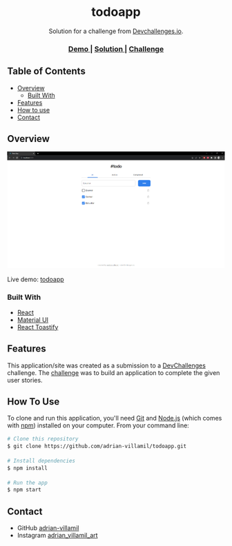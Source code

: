 <!-- Please update value in the {}  -->

<h1 align="center">todoapp</h1>

<div align="center">
   Solution for a challenge from  <a href="http://devchallenges.io" target="_blank">Devchallenges.io</a>.
</div>

<div align="center">
  <h3>
    <a href="https://todoapp-mocha.vercel.app/">
      Demo
    </a>
    <span> | </span>
    <a href="https://github.com/adrian-villamil/todoapp">
      Solution
    </a>
    <span> | </span>
    <a href="https://devchallenges.io/challenges/hH6PbOHBdPm6otzw2De5">
      Challenge
    </a>
  </h3>
</div>

<!-- TABLE OF CONTENTS -->

## Table of Contents

- [Overview](#overview)
  - [Built With](#built-with)
- [Features](#features)
- [How to use](#how-to-use)
- [Contact](#contact)

<!-- OVERVIEW -->

## Overview

![screenshot](./public/app-screenshot.png)

Live demo: [todoapp](https://todoapp-mocha.vercel.app/)

### Built With

<!-- This section should list any major frameworks that you built your project using. Here are a few examples.-->

- [React](https://react.dev/)
- [Material UI](https://mui.com/)
- [React Toastify](https://www.npmjs.com/package/react-toastify)

## Features

<!-- List the features of your application or follow the template. Don't share the figma file here :) -->

This application/site was created as a submission to a [DevChallenges](https://devchallenges.io/challenges) challenge. The [challenge](https://devchallenges.io/challenges/hH6PbOHBdPm6otzw2De5) was to build an application to complete the given user stories.

## How To Use

<!-- Example: -->

To clone and run this application, you'll need [Git](https://git-scm.com) and [Node.js](https://nodejs.org/en/download/) (which comes with [npm](http://npmjs.com)) installed on your computer. From your command line:

```bash
# Clone this repository
$ git clone https://github.com/adrian-villamil/todoapp.git

# Install dependencies
$ npm install

# Run the app
$ npm start
```

## Contact

- GitHub [adrian-villamil](https://github.com/adrian-villamil)
- Instagram [adrian_villamil_art](https://www.instagram.com/adrian_villamil_art/)
